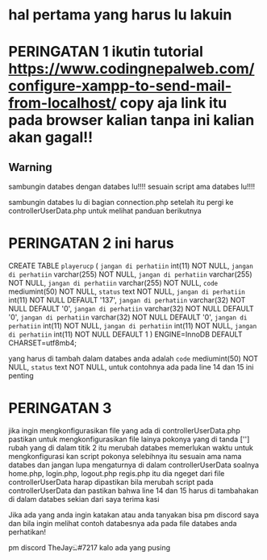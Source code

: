 # hal pertama yang harus lu lakuin
# PERINGATAN 1    ikutin tutorial https://www.codingnepalweb.com/configure-xampp-to-send-mail-from-localhost/ copy aja link itu pada browser kalian tanpa ini kalian akan gagal!! 

## Warning
sambungin databes dengan databes lu!!!!
sesuain script ama databes lu!!!!


sambungin databes lu di bagian connection.php
setelah itu pergi ke controllerUserData.php untuk melihat panduan berikutnya

# PERINGATAN  2   ini harus
CREATE TABLE `playerucp` (
  `jangan di perhatiin` int(11) NOT NULL,
  `jangan di perhatiin` varchar(255) NOT NULL,
  `jangan di perhatiin` varchar(255) NOT NULL,
  `jangan di perhatiin` varchar(255) NOT NULL,
  `code` mediumint(50) NOT NULL,
  `status` text NOT NULL,
  `jangan di perhatiin` int(11) NOT NULL DEFAULT '137',
  `jangan di perhatiin` varchar(32) NOT NULL DEFAULT '0',
  `jangan di perhatiin` varchar(32) NOT NULL DEFAULT '0',
  `jangan di perhatiin` varchar(32) NOT NULL DEFAULT '0',
  `jangan di perhatiin` int(11) NOT NULL,
  `jangan di perhatiin` int(11) NOT NULL,
  `jangan di perhatiin` int(11) NOT NULL DEFAULT 1
) ENGINE=InnoDB DEFAULT CHARSET=utf8mb4;

yang harus di tambah dalam databes anda adalah 
`code` mediumint(50) NOT NULL,
`status` text NOT NULL,
untuk contohnya ada pada line 14 dan 15 ini penting

# PERINGATAN 3
jika ingin mengkonfigurasikan file yang ada di controllerUserData.php pastikan untuk mengkonfigurasikan file lainya pokonya yang di tanda [''] rubah yang di dalam titik 2 itu merubah databes memerlukan waktu untuk mengkonfigurasi kan script
pokonya selebihnya itu sesuain ama nama databes dan jangan lupa mengaturnya di dalam controllerUserData soalnya home.php, login.php, logout.php regis.php itu dia ngeget dari file controllerUserData harap dipastikan bila merubah script pada controllerUserData 
dan pastikan bahwa line 14 dan 15 harus di tambahakan di dalam databes sekian dari saya terima kasi


Jika ada yang anda ingin katakan atau anda tanyakan bisa pm discord saya 
dan bila ingin melihat contoh databesnya ada pada file databes anda perhatikan!


pm discord TheJayඞ#7217 kalo ada yang pusing
